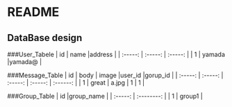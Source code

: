 # README
## DataBase design

###User_Tabele
  |  id     | name    |address  |
  | :-----: | :-----: | :-----: |
  |   1     | yamada  |yamada@  |

###Message_Table
  |  id     | body    | image   |user_id  |gorup_id  |
  | :-----: | :-----: | :-----: | :-----: | :------: |
  |   1     | great   | a.jpg   |   1     |   1      |

###Group_Table
  |  id     |group_name  |
  | :-----: | :--------: |
  |   1     |  group1    |
